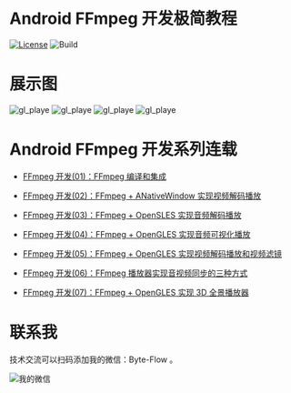 # Android FFmpeg 开发极简教程

[![License](https://img.shields.io/badge/License-Apache%202.0-blue.svg)](https://github.com/githubhaohao/NDK_OpenGLES_3_0/blob/master/LICENSE.txt)
![Build](https://img.shields.io/badge/build-passing-brightgreen)

# 展示图
![gl_playe](https://github.com/githubhaohao/LearnFFmpeg/blob/master/doc/filter.gif?raw=true)
![gl_playe](https://github.com/githubhaohao/LearnFFmpeg/blob/master/doc/filter1.gif?raw=true)
![gl_playe](https://github.com/githubhaohao/LearnFFmpeg/blob/master/doc/boll.gif?raw=true)
![gl_playe](https://github.com/githubhaohao/LearnFFmpeg/blob/master/doc/vr.gif?raw=true)

# Android FFmpeg 开发系列连载
- [FFmpeg 开发(01)：FFmpeg 编译和集成](https://blog.csdn.net/Kennethdroid/article/details/106956601)

- [FFmpeg 开发(02)：FFmpeg + ANativeWindow 实现视频解码播放](https://blog.csdn.net/Kennethdroid/article/details/107103315)

- [FFmpeg 开发(03)：FFmpeg + OpenSLES 实现音频解码播放](https://blog.csdn.net/Kennethdroid/article/details/107248262)

- [FFmpeg 开发(04)：FFmpeg + OpenGLES 实现音频可视化播放](https://blog.csdn.net/Kennethdroid/article/details/107405505)

- [FFmpeg 开发(05)：FFmpeg + OpenGLES 实现视频解码播放和视频滤镜](https://blog.csdn.net/Kennethdroid/article/details/108135636)

- [FFmpeg 开发(06)：FFmpeg 播放器实现音视频同步的三种方式](https://blog.csdn.net/Kennethdroid/article/details/108308154)

- [FFmpeg 开发(07)：FFmpeg + OpenGLES 实现 3D 全景播放器](https://blog.csdn.net/Kennethdroid/article/details/108425267)

# 联系我

技术交流可以扫码添加我的微信：Byte-Flow 。

![我的微信](https://github.com/githubhaohao/LearnFFmpeg/blob/master/doc/wechat_byteflow.png?raw=true)
